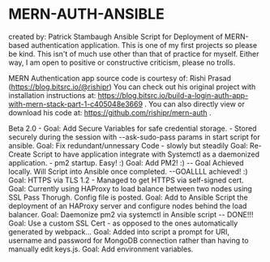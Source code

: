 # MERN-AUTH-ANSIBLE
created by: Patrick Stambaugh
Ansible Script for Deployment of MERN-based authentication application.
This is one of my first projects so please be kind.
This isn't of much use other than that of practice for myself. 
Either way, I am open to positive or constructive criticism, please no trolls.

MERN Authentication app source code is courtesy of: Rishi Prasad (https://blog.bitsrc.io/@rishipr)
You can check out his original project with installation instructions at: https://blog.bitsrc.io/build-a-login-auth-app-with-mern-stack-part-1-c405048e3669 .
You can also directly view or download his code at: https://github.com/rishipr/mern-auth . 


Beta 2.0 - Goal: Add Secure Variables for safe credential storage. - Stored securely during the session with --ask-sudo-pass params in start script for ansible.
           Goal: Fix redundant/unnessary Code - slowly but steadily
           Goal: Re-Create Script to have application integrate with Systemctl as a daemonized application. - pm2 startup.  Easy! :)
           Goal: Add PM2! :) -- Goal Achieved locally.  Will Script into Ansible once completed. --GOALLLL achieved! :)
           Goal: HTTPS via TLS 1.2 - Managed to get HTTPS via self-signed cert.  
           Goal: Currently using HAProxy to load balance between two nodes using SSL Pass Thorugh.  Config file is posted.
           Goal: Add to Ansible Script the deployment of an HAProxy server and configure nodes behind the load balancer.
           Goal: Daemonize pm2 via systemctl in Ansible script -- DONE!!!
           Goal: Use a custom SSL Cert - as opposed to the ones automatically generated by webpack...
           Goal: Added into script a prompt for URI, username and password for MongoDB connection rather than having to manually edit keys.js.
           Goal: Add environment variables.

